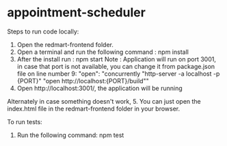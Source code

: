 # appointment-scheduler

Steps to run code locally:

1. Open the redmart-frontend folder.
2. Open a terminal and run the following command :
   npm install
3. After the install run :
   npm start
   Note : Application will run on port 3001, in case that port is not available, you can change it from package.json file on line number 9:
   "open": "concurrently \"http-server -a localhost -p {PORT}\" \"open http://localhost:{PORT}/build\""
4. Open http://localhost:3001/, the application will be running

Alternately in case something doesn't work,
5. You can just open the index.html file in the redmart-frontend folder in your browser.

To run tests:

1. Run the following command:
   npm test
